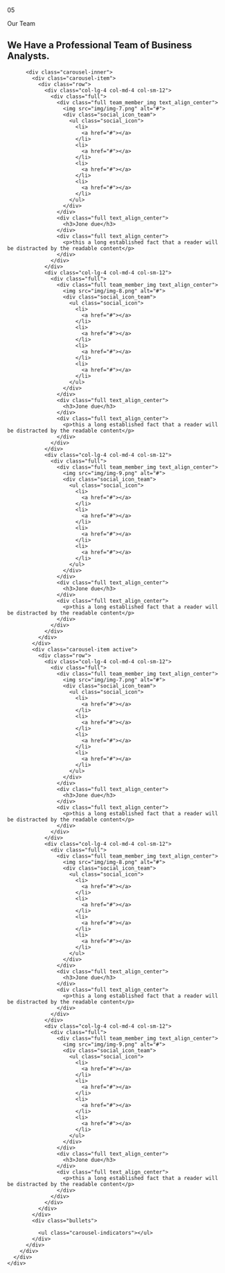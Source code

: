 <div class="section layout_padding">
  <div class="container">
    <div class="row">
      <div class="col-md-12">
        <div class="full">
          <div class="heading_main text_align_left">
            <div class="left">
              <p class="section_count">05</p>
            </div>
            <div class="right">
              <p class="small_tag">Our Team</p>
              <h2><span class="theme_color">We Have a Professional</span> Team of Business Analysts.</h2>
            </div>
          </div>
        </div>
      </div>
    </div>
    <div class="row margin-top_30">
      <div class="col-lg-12 margin-top_30">
        <div id="team_slider" class="carousel slide" data-ride="carousel">
          
          <div class="carousel-inner">
            <div class="carousel-item">
              <div class="row">
                <div class="col-lg-4 col-md-4 col-sm-12">
                  <div class="full">
                    <div class="full team_member_img text_align_center">
                      <img src="img/img-7.png" alt="#">
                      <div class="social_icon_team">
                        <ul class="social_icon">
                          <li>
                            <a href="#"></a>
                          </li>
                          <li>
                            <a href="#"></a>
                          </li>
                          <li>
                            <a href="#"></a>
                          </li>
                          <li>
                            <a href="#"></a>
                          </li>
                        </ul>
                      </div>
                    </div>
                    <div class="full text_align_center">
                      <h3>Jone due</h3>
                    </div>
                    <div class="full text_align_center">
                      <p>this a long established fact that a reader will be distracted by the readable content</p>
                    </div>
                  </div>
                </div>
                <div class="col-lg-4 col-md-4 col-sm-12">
                  <div class="full">
                    <div class="full team_member_img text_align_center">
                      <img src="img/img-8.png" alt="#">
                      <div class="social_icon_team">
                        <ul class="social_icon">
                          <li>
                            <a href="#"></a>
                          </li>
                          <li>
                            <a href="#"></a>
                          </li>
                          <li>
                            <a href="#"></a>
                          </li>
                          <li>
                            <a href="#"></a>
                          </li>
                        </ul>
                      </div>
                    </div>
                    <div class="full text_align_center">
                      <h3>Jone due</h3>
                    </div>
                    <div class="full text_align_center">
                      <p>this a long established fact that a reader will be distracted by the readable content</p>
                    </div>
                  </div>
                </div>
                <div class="col-lg-4 col-md-4 col-sm-12">
                  <div class="full">
                    <div class="full team_member_img text_align_center">
                      <img src="img/img-9.png" alt="#">
                      <div class="social_icon_team">
                        <ul class="social_icon">
                          <li>
                            <a href="#"></a>
                          </li>
                          <li>
                            <a href="#"></a>
                          </li>
                          <li>
                            <a href="#"></a>
                          </li>
                          <li>
                            <a href="#"></a>
                          </li>
                        </ul>
                      </div>
                    </div>
                    <div class="full text_align_center">
                      <h3>Jone due</h3>
                    </div>
                    <div class="full text_align_center">
                      <p>this a long established fact that a reader will be distracted by the readable content</p>
                    </div>
                  </div>
                </div>
              </div>
            </div>
            <div class="carousel-item active">
              <div class="row">
                <div class="col-lg-4 col-md-4 col-sm-12">
                  <div class="full">
                    <div class="full team_member_img text_align_center">
                      <img src="img/img-7.png" alt="#">
                      <div class="social_icon_team">
                        <ul class="social_icon">
                          <li>
                            <a href="#"></a>
                          </li>
                          <li>
                            <a href="#"></a>
                          </li>
                          <li>
                            <a href="#"></a>
                          </li>
                          <li>
                            <a href="#"></a>
                          </li>
                        </ul>
                      </div>
                    </div>
                    <div class="full text_align_center">
                      <h3>Jone due</h3>
                    </div>
                    <div class="full text_align_center">
                      <p>this a long established fact that a reader will be distracted by the readable content</p>
                    </div>
                  </div>
                </div>
                <div class="col-lg-4 col-md-4 col-sm-12">
                  <div class="full">
                    <div class="full team_member_img text_align_center">
                      <img src="img/img-8.png" alt="#">
                      <div class="social_icon_team">
                        <ul class="social_icon">
                          <li>
                            <a href="#"></a>
                          </li>
                          <li>
                            <a href="#"></a>
                          </li>
                          <li>
                            <a href="#"></a>
                          </li>
                          <li>
                            <a href="#"></a>
                          </li>
                        </ul>
                      </div>
                    </div>
                    <div class="full text_align_center">
                      <h3>Jone due</h3>
                    </div>
                    <div class="full text_align_center">
                      <p>this a long established fact that a reader will be distracted by the readable content</p>
                    </div>
                  </div>
                </div>
                <div class="col-lg-4 col-md-4 col-sm-12">
                  <div class="full">
                    <div class="full team_member_img text_align_center">
                      <img src="img/img-9.png" alt="#">
                      <div class="social_icon_team">
                        <ul class="social_icon">
                          <li>
                            <a href="#"></a>
                          </li>
                          <li>
                            <a href="#"></a>
                          </li>
                          <li>
                            <a href="#"></a>
                          </li>
                          <li>
                            <a href="#"></a>
                          </li>
                        </ul>
                      </div>
                    </div>
                    <div class="full text_align_center">
                      <h3>Jone due</h3>
                    </div>
                    <div class="full text_align_center">
                      <p>this a long established fact that a reader will be distracted by the readable content</p>
                    </div>
                  </div>
                </div>
              </div>
            </div>
            <div class="bullets">
              
              <ul class="carousel-indicators"></ul>
            </div>
          </div>
        </div>
      </div>
    </div>
  </div>
</div>
